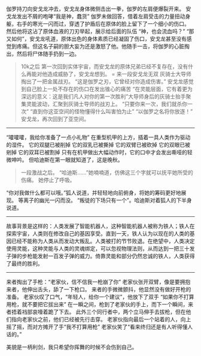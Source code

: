 伽罗持刀向安戈龙冲去，安戈龙身体微侧击出一拳，伽罗的左肩便爆裂开来。
安戈龙发出不屑的咆哮“我是神，蠢货”
伽罗未做回答，借着左肩受击的力量扭动身躯，右手的寒光一闪而过，穿透了护盾后在原体的脸上留下了一个细小的伤口。
然后他将这沾了原体血液的刀刃举起，展示给后面的队伍
“神，也会流血吗？”
“那又如何”，安戈龙吼道，原体出色的身体素质已经凝固了伤口，安戈龙甚至没有感觉到疼痛。但这名子嗣的胆大妄为还是激怒了他。他随手一击，将伽罗的心脏掏出，然后将尸体随手扔到一边。
> 10k之后
第一次回到实体宇宙，而安戈龙的原体兄弟已经不复存在，没有什么再能对他造成威胁了，安戈龙想到。
= 来一段安戈龙无双
灰骑士大导师掏出了一把金属战刃。
“这是伽罗之刃，它曾经对你造成伤害。”
安戈龙感觉到自己脸上一处不存在的伤口在发出锥心的痛苦
“在灵能层面，它有着更为深远的意义：这是我们凡人对你的第一次胜利”大导师身后的灰骑士抬手聚集灵能波动，汇聚到灰骑士导师的战刃上。
“只要你来一次，我们就杀你一次”
“直到你这亚空间的怪物懂得什么叫害怕为止”
“以伽罗之名将你放逐！”
安戈龙，再次回到了亚空间。

---

“嚯嚯嚯，我给你准备了一点小礼物”
在重型机甲的上方，插着一具人类作为驱动的湿件。
它的双腿已被削掉
它的双乳已被撕掉
它的双臂已被砍掉
它的双眼已被剜掉
它的双耳已被割掉
只有在机甲做出大幅动作时，它的口中才会发出嘶哑的轻微呻吟。
但哈迪斯在第一眼就知道了，这是晚秋。
> 一段激战之后。
“哈迪斯……”她喃喃道，仿佛这三个字就可以抚平她所受的伤痛。
她停止了呼吸。


“你对我做什么都可以哦。”狐人说道，并轻轻地向前俯身，将她的筹码更好地展现。
等离子的幽光一闪而没。
“叛徒的下场只有一个”。哈迪斯对着狐人的下半身说道。

---

故事背景是这样的：人类发展了智能机器人，这种智能机器人被称为铁人；铁人在探索宇宙，人类则在修改自己的基因享受。直到一天，铁人认为以现在的人类的基因已经不能称为人类从而发动大叛乱。人类被打的节节败退。在绝望中，人类决定使用灵能，这种灵能与人类的灵魂绑定，可以忽视物理法则，从而达到一把三十发子弹的步枪能发射一百发子弹的威力。倚靠灵能和部分仍然忠诚的铁人，人类获得了最终的胜利。

---
来者掏出了手枪：“老家伙，信不信我一枪崩了你”
老家伙张开双臂，像是要拥抱来者，他伸出舌头，舔了一下枪口。
来者的手微微颤抖，他显然没有做好开枪的准备。
老家伙叹了口气，“年轻人，给你一个建议”，他放下了双手
“如果你不打算用枪，就不要把它拔出来”
在一瞬之间，枪到了老家伙的手上，而下一个瞬间，来者捂着裆部哀嚎着跪了下去。
此外三个同行者中，两个立马伸手去拔枪，但在他们指向老家伙之前，他们已经被先行击穿。
老家伙指向最后一个站着的人，向上摇了摇，而对方摊开了手“我不打算用枪”
老家伙笑了“看来终归还是有人听得懂人话的。”

美貌是一柄利剑，我只希望你挥舞的时候不会伤到自己。
